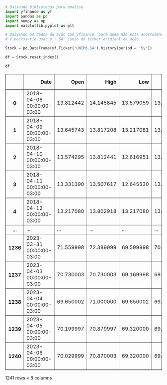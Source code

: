 ```python

# Baixando bibliotecas para analise
import yfinance as yf
import pandas as pd
import numpy as np
import matplotlib.pyplot as plt
```


```python
# Baixando os dados da ação com yfinance, para quem não esta acostumando com ele 
# é necessario usar o ".SA" junto do ticker origianl da ação.

Stock = pd.DataFrame(yf.Ticker('UNIP6.SA').history(period = '5y'))
```


```python
df = Stock.reset_index()
```


```python
df
```





  <div id="df-1968935e-c5e1-4de3-b2ce-9b0b183d6038">
    <div class="colab-df-container">
      <div>

<table border="1" class="dataframe">
  <thead>
    <tr style="text-align: right;">
      <th></th>
      <th>Date</th>
      <th>Open</th>
      <th>High</th>
      <th>Low</th>
      <th>Close</th>
      <th>Volume</th>
      <th>Dividends</th>
      <th>Stock Splits</th>
    </tr>
  </thead>
  <tbody>
    <tr>
      <th>0</th>
      <td>2018-04-06 00:00:00-03:00</td>
      <td>13.812442</td>
      <td>14.145845</td>
      <td>13.579059</td>
      <td>13.579059</td>
      <td>90580</td>
      <td>0.0</td>
      <td>0.0</td>
    </tr>
    <tr>
      <th>1</th>
      <td>2018-04-09 00:00:00-03:00</td>
      <td>13.645743</td>
      <td>13.817208</td>
      <td>13.217081</td>
      <td>13.426649</td>
      <td>93660</td>
      <td>0.0</td>
      <td>0.0</td>
    </tr>
    <tr>
      <th>2</th>
      <td>2018-04-10 00:00:00-03:00</td>
      <td>13.574295</td>
      <td>13.812441</td>
      <td>12.616951</td>
      <td>13.436172</td>
      <td>171220</td>
      <td>0.0</td>
      <td>0.0</td>
    </tr>
    <tr>
      <th>3</th>
      <td>2018-04-11 00:00:00-03:00</td>
      <td>13.331390</td>
      <td>13.507617</td>
      <td>12.645530</td>
      <td>13.183739</td>
      <td>115640</td>
      <td>0.0</td>
      <td>0.0</td>
    </tr>
    <tr>
      <th>4</th>
      <td>2018-04-12 00:00:00-03:00</td>
      <td>13.217080</td>
      <td>13.802918</td>
      <td>13.217080</td>
      <td>13.417122</td>
      <td>87780</td>
      <td>0.0</td>
      <td>0.0</td>
    </tr>
    <tr>
      <th>...</th>
      <td>...</td>
      <td>...</td>
      <td>...</td>
      <td>...</td>
      <td>...</td>
      <td>...</td>
      <td>...</td>
      <td>...</td>
    </tr>
    <tr>
      <th>1236</th>
      <td>2023-03-31 00:00:00-03:00</td>
      <td>71.559998</td>
      <td>72.389999</td>
      <td>69.599998</td>
      <td>70.050003</td>
      <td>406100</td>
      <td>0.0</td>
      <td>0.0</td>
    </tr>
    <tr>
      <th>1237</th>
      <td>2023-04-03 00:00:00-03:00</td>
      <td>70.730003</td>
      <td>70.730003</td>
      <td>69.169998</td>
      <td>69.250000</td>
      <td>221700</td>
      <td>0.0</td>
      <td>0.0</td>
    </tr>
    <tr>
      <th>1238</th>
      <td>2023-04-04 00:00:00-03:00</td>
      <td>69.650002</td>
      <td>71.000000</td>
      <td>69.650002</td>
      <td>69.970001</td>
      <td>200900</td>
      <td>0.0</td>
      <td>0.0</td>
    </tr>
    <tr>
      <th>1239</th>
      <td>2023-04-05 00:00:00-03:00</td>
      <td>70.199997</td>
      <td>70.879997</td>
      <td>69.320000</td>
      <td>69.930000</td>
      <td>157500</td>
      <td>0.0</td>
      <td>0.0</td>
    </tr>
    <tr>
      <th>1240</th>
      <td>2023-04-06 00:00:00-03:00</td>
      <td>70.029999</td>
      <td>70.870003</td>
      <td>69.320000</td>
      <td>69.449997</td>
      <td>243500</td>
      <td>0.0</td>
      <td>0.0</td>
    </tr>
  </tbody>
</table>
<p>1241 rows × 8 columns</p>
</div>
      <button class="colab-df-convert" onclick="convertToInteractive('df-1968935e-c5e1-4de3-b2ce-9b0b183d6038')"
              title="Convert this dataframe to an interactive table."
              style="display:none;">







```python
##Importando as libraries do Keras
from keras.models import Sequential
from keras.layers import Dense, Dropout
from sklearn.preprocessing import MinMaxScaler
```


```python
#Criando o Dataframe
data = df.sort_index(ascending=True, axis=0)
new_data = pd.DataFrame(index=range(0,len(df)),columns=['Date', 'Close'])
for i in range(0,len(data)):
    new_data['Date'][i] = data['Date'][i]
    
    new_data['Close'][i] = data['Close'][i]
```


```python
#Colocando data como índice
new_data.index = new_data.Date
new_data.drop('Date', axis=1, inplace=True)
```


```python
#Criando o train e o test set
dataset = new_data.values


train = dataset[0:1100,:]
valid = dataset[1100:,:]
```


```python
train
```





  <div id="df-45cbcd06-400c-4640-a386-9fab2a221d0c">
    <div class="colab-df-container">

<table border="1" class="dataframe">
  <thead>
    <tr style="text-align: right;">
      <th></th>
      <th>Close</th>
    </tr>
    <tr>
      <th>Date</th>
      <th></th>
    </tr>
  </thead>
  <tbody>
    <tr>
      <th>2018-04-05 00:00:00-03:00</th>
      <td>13.793394</td>
    </tr>
    <tr>
      <th>2018-04-06 00:00:00-03:00</th>
      <td>13.579059</td>
    </tr>
    <tr>
      <th>2018-04-09 00:00:00-03:00</th>
      <td>13.426649</td>
    </tr>
    <tr>
      <th>2018-04-10 00:00:00-03:00</th>
      <td>13.43617</td>
    </tr>
    <tr>
      <th>2018-04-11 00:00:00-03:00</th>
      <td>13.183738</td>
    </tr>
    <tr>
      <th>...</th>
      <td>...</td>
    </tr>
    <tr>
      <th>2022-09-05 00:00:00-03:00</th>
      <td>95.246101</td>
    </tr>
    <tr>
      <th>2022-09-06 00:00:00-03:00</th>
      <td>94.253265</td>
    </tr>
    <tr>
      <th>2022-09-08 00:00:00-03:00</th>
      <td>94.873787</td>
    </tr>
    <tr>
      <th>2022-09-09 00:00:00-03:00</th>
      <td>96.038467</td>
    </tr>
    <tr>
      <th>2022-09-12 00:00:00-03:00</th>
      <td>94.167343</td>
    </tr>
  </tbody>
</table>
<p>1100 rows × 1 columns</p>
</div>
      <button class="colab-df-convert" onclick="convertToInteractive('df-45cbcd06-400c-4640-a386-9fab2a221d0c')"
              title="Convert this dataframe to an interactive table."
              style="display:none;">






```python
scaler = MinMaxScaler(feature_range=(0, 1))
scaled_data = scaler.fit_transform(dataset)
```


```python
x_train, y_train = [], []
for i in range(90,len(train)):
    x_train.append(scaled_data[i-90:i,0])
    y_train.append(scaled_data[i,0])
x_train, y_train = np.array(x_train), np.array(y_train)


x_train = np.reshape(x_train, (x_train.shape[0],x_train.shape[1],1))

```


```python
# Criando a arquitetura da rede neural:
modelo = Sequential()
modelo.add(Dense(units=6, activation="relu", input_dim=x_train.shape[1]))
modelo.add(Dense(units=1, activation="linear")) #neuronio de saida
```


```python
modelo.compile(loss="mse", optimizer="adam", metrics=["mae"])
resultado = modelo.fit(x_train, y_train, epochs=200, batch_size=32, verbose=2 )
```

    Epoch 1/200
    32/32 - 5s - loss: 0.0510 - mae: 0.1482 - 5s/epoch - 155ms/step
    Epoch 2/200
    32/32 - 0s - loss: 0.0090 - mae: 0.0726 - 75ms/epoch - 2ms/step
    Epoch 3/200
    32/32 - 0s - loss: 0.0077 - mae: 0.0674 - 72ms/epoch - 2ms/step
    Epoch 4/200
    32/32 - 0s - loss: 0.0067 - mae: 0.0632 - 70ms/epoch - 2ms/step
    Epoch 5/200
    32/32 - 0s - loss: 0.0058 - mae: 0.0578 - 74ms/epoch - 2ms/step
    Epoch 6/200
    32/32 - 0s - loss: 0.0050 - mae: 0.0541 - 74ms/epoch - 2ms/step
    Epoch 7/200
    32/32 - 0s - loss: 0.0042 - mae: 0.0494 - 73ms/epoch - 2ms/step
    Epoch 8/200
    32/32 - 0s - loss: 0.0037 - mae: 0.0457 - 72ms/epoch - 2ms/step
    Epoch 9/200
    32/32 - 0s - loss: 0.0031 - mae: 0.0424 - 82ms/epoch - 3ms/step
    Epoch 10/200
    32/32 - 0s - loss: 0.0027 - mae: 0.0393 - 73ms/epoch - 2ms/step
    Epoch 11/200
    32/32 - 0s - loss: 0.0023 - mae: 0.0363 - 69ms/epoch - 2ms/step
    Epoch 12/200
    32/32 - 0s - loss: 0.0020 - mae: 0.0338 - 74ms/epoch - 2ms/step
    Epoch 13/200
    32/32 - 0s - loss: 0.0018 - mae: 0.0316 - 72ms/epoch - 2ms/step
    Epoch 14/200
    32/32 - 0s - loss: 0.0016 - mae: 0.0303 - 73ms/epoch - 2ms/step
    Epoch 15/200
    32/32 - 0s - loss: 0.0015 - mae: 0.0287 - 74ms/epoch - 2ms/step
    Epoch 16/200
    32/32 - 0s - loss: 0.0013 - mae: 0.0269 - 74ms/epoch - 2ms/step
    Epoch 17/200
    32/32 - 0s - loss: 0.0012 - mae: 0.0259 - 72ms/epoch - 2ms/step
    Epoch 18/200
    32/32 - 0s - loss: 0.0012 - mae: 0.0254 - 71ms/epoch - 2ms/step
    Epoch 19/200
    32/32 - 0s - loss: 0.0011 - mae: 0.0246 - 78ms/epoch - 2ms/step
    Epoch 20/200
    32/32 - 0s - loss: 0.0010 - mae: 0.0238 - 74ms/epoch - 2ms/step
    Epoch 21/200
    32/32 - 0s - loss: 0.0011 - mae: 0.0236 - 76ms/epoch - 2ms/step
    Epoch 22/200
    32/32 - 0s - loss: 9.7949e-04 - mae: 0.0229 - 81ms/epoch - 3ms/step
    Epoch 23/200
    32/32 - 0s - loss: 9.5524e-04 - mae: 0.0223 - 72ms/epoch - 2ms/step
    Epoch 24/200
    32/32 - 0s - loss: 9.5312e-04 - mae: 0.0223 - 81ms/epoch - 3ms/step
    Epoch 25/200
    32/32 - 0s - loss: 9.1994e-04 - mae: 0.0220 - 74ms/epoch - 2ms/step
    Epoch 26/200
    32/32 - 0s - loss: 9.0176e-04 - mae: 0.0218 - 83ms/epoch - 3ms/step
    Epoch 27/200
    32/32 - 0s - loss: 8.8111e-04 - mae: 0.0214 - 77ms/epoch - 2ms/step
    Epoch 28/200
    32/32 - 0s - loss: 8.5502e-04 - mae: 0.0212 - 72ms/epoch - 2ms/step
    Epoch 29/200
    32/32 - 0s - loss: 8.5395e-04 - mae: 0.0211 - 73ms/epoch - 2ms/step
    Epoch 30/200
    32/32 - 0s - loss: 8.2744e-04 - mae: 0.0207 - 73ms/epoch - 2ms/step
    Epoch 31/200
    32/32 - 0s - loss: 8.2414e-04 - mae: 0.0208 - 75ms/epoch - 2ms/step
    Epoch 32/200
    32/32 - 0s - loss: 8.1951e-04 - mae: 0.0208 - 79ms/epoch - 2ms/step
    Epoch 33/200
    32/32 - 0s - loss: 8.0185e-04 - mae: 0.0204 - 75ms/epoch - 2ms/step
    Epoch 34/200
    32/32 - 0s - loss: 7.6558e-04 - mae: 0.0200 - 70ms/epoch - 2ms/step
    Epoch 35/200
    32/32 - 0s - loss: 7.7159e-04 - mae: 0.0201 - 78ms/epoch - 2ms/step
    Epoch 36/200
    32/32 - 0s - loss: 7.7171e-04 - mae: 0.0200 - 70ms/epoch - 2ms/step
    Epoch 37/200
    32/32 - 0s - loss: 7.4173e-04 - mae: 0.0196 - 71ms/epoch - 2ms/step
    Epoch 38/200
    32/32 - 0s - loss: 7.2582e-04 - mae: 0.0193 - 69ms/epoch - 2ms/step
    Epoch 39/200
    32/32 - 0s - loss: 6.9777e-04 - mae: 0.0189 - 69ms/epoch - 2ms/step
    Epoch 40/200
    32/32 - 0s - loss: 7.3577e-04 - mae: 0.0193 - 73ms/epoch - 2ms/step
    Epoch 41/200
    32/32 - 0s - loss: 7.0137e-04 - mae: 0.0189 - 69ms/epoch - 2ms/step
    Epoch 42/200
    32/32 - 0s - loss: 7.0354e-04 - mae: 0.0189 - 70ms/epoch - 2ms/step
    Epoch 43/200
    32/32 - 0s - loss: 6.9409e-04 - mae: 0.0187 - 71ms/epoch - 2ms/step
    Epoch 44/200
    32/32 - 0s - loss: 6.5812e-04 - mae: 0.0183 - 73ms/epoch - 2ms/step
    Epoch 45/200
    32/32 - 0s - loss: 6.4539e-04 - mae: 0.0181 - 71ms/epoch - 2ms/step
    Epoch 46/200
    32/32 - 0s - loss: 6.3707e-04 - mae: 0.0181 - 75ms/epoch - 2ms/step
    Epoch 47/200
    32/32 - 0s - loss: 6.1640e-04 - mae: 0.0177 - 71ms/epoch - 2ms/step
    Epoch 48/200
    32/32 - 0s - loss: 6.3426e-04 - mae: 0.0179 - 79ms/epoch - 2ms/step
    Epoch 49/200
    32/32 - 0s - loss: 6.2877e-04 - mae: 0.0179 - 75ms/epoch - 2ms/step
    Epoch 50/200
    32/32 - 0s - loss: 5.8969e-04 - mae: 0.0173 - 75ms/epoch - 2ms/step
    Epoch 51/200
    32/32 - 0s - loss: 5.7311e-04 - mae: 0.0171 - 82ms/epoch - 3ms/step
    Epoch 52/200
    32/32 - 0s - loss: 5.6173e-04 - mae: 0.0170 - 82ms/epoch - 3ms/step
    Epoch 53/200
    32/32 - 0s - loss: 5.8723e-04 - mae: 0.0173 - 77ms/epoch - 2ms/step
    Epoch 54/200
    32/32 - 0s - loss: 5.5911e-04 - mae: 0.0169 - 72ms/epoch - 2ms/step
    Epoch 55/200
    32/32 - 0s - loss: 5.6129e-04 - mae: 0.0169 - 72ms/epoch - 2ms/step
    Epoch 56/200
    32/32 - 0s - loss: 5.4532e-04 - mae: 0.0167 - 70ms/epoch - 2ms/step
    Epoch 57/200
    32/32 - 0s - loss: 5.8016e-04 - mae: 0.0171 - 73ms/epoch - 2ms/step
    Epoch 58/200
    32/32 - 0s - loss: 5.4892e-04 - mae: 0.0165 - 73ms/epoch - 2ms/step
    Epoch 59/200
    32/32 - 0s - loss: 5.3085e-04 - mae: 0.0165 - 77ms/epoch - 2ms/step
    Epoch 60/200
    32/32 - 0s - loss: 5.4143e-04 - mae: 0.0163 - 73ms/epoch - 2ms/step
    Epoch 61/200
    32/32 - 0s - loss: 5.3199e-04 - mae: 0.0164 - 83ms/epoch - 3ms/step
    Epoch 62/200
    32/32 - 0s - loss: 5.0193e-04 - mae: 0.0160 - 74ms/epoch - 2ms/step
    Epoch 63/200
    32/32 - 0s - loss: 5.6915e-04 - mae: 0.0170 - 73ms/epoch - 2ms/step
    Epoch 64/200
    32/32 - 0s - loss: 5.8495e-04 - mae: 0.0168 - 80ms/epoch - 2ms/step
    Epoch 65/200
    32/32 - 0s - loss: 4.8947e-04 - mae: 0.0158 - 76ms/epoch - 2ms/step
    Epoch 66/200
    32/32 - 0s - loss: 4.7924e-04 - mae: 0.0155 - 74ms/epoch - 2ms/step
    Epoch 67/200
    32/32 - 0s - loss: 4.8316e-04 - mae: 0.0155 - 72ms/epoch - 2ms/step
    Epoch 68/200
    32/32 - 0s - loss: 4.9431e-04 - mae: 0.0156 - 71ms/epoch - 2ms/step
    Epoch 69/200
    32/32 - 0s - loss: 5.2266e-04 - mae: 0.0161 - 71ms/epoch - 2ms/step
    Epoch 70/200
    32/32 - 0s - loss: 4.8642e-04 - mae: 0.0156 - 77ms/epoch - 2ms/step
    Epoch 71/200
    32/32 - 0s - loss: 4.6464e-04 - mae: 0.0152 - 74ms/epoch - 2ms/step
    Epoch 72/200
    32/32 - 0s - loss: 4.6324e-04 - mae: 0.0152 - 93ms/epoch - 3ms/step
    Epoch 73/200
    32/32 - 0s - loss: 4.4600e-04 - mae: 0.0150 - 91ms/epoch - 3ms/step
    Epoch 74/200
    32/32 - 0s - loss: 4.6823e-04 - mae: 0.0152 - 74ms/epoch - 2ms/step
    Epoch 75/200
    32/32 - 0s - loss: 4.4382e-04 - mae: 0.0149 - 125ms/epoch - 4ms/step
    Epoch 76/200
    32/32 - 0s - loss: 4.5373e-04 - mae: 0.0151 - 118ms/epoch - 4ms/step
    Epoch 77/200
    32/32 - 0s - loss: 4.4012e-04 - mae: 0.0148 - 129ms/epoch - 4ms/step
    Epoch 78/200
    32/32 - 0s - loss: 4.6277e-04 - mae: 0.0152 - 110ms/epoch - 3ms/step
    Epoch 79/200
    32/32 - 0s - loss: 4.5105e-04 - mae: 0.0149 - 106ms/epoch - 3ms/step
    Epoch 80/200
    32/32 - 0s - loss: 4.5840e-04 - mae: 0.0150 - 109ms/epoch - 3ms/step
    Epoch 81/200
    32/32 - 0s - loss: 4.2489e-04 - mae: 0.0144 - 104ms/epoch - 3ms/step
    Epoch 82/200
    32/32 - 0s - loss: 4.4909e-04 - mae: 0.0151 - 107ms/epoch - 3ms/step
    Epoch 83/200
    32/32 - 0s - loss: 4.7092e-04 - mae: 0.0151 - 113ms/epoch - 4ms/step
    Epoch 84/200
    32/32 - 0s - loss: 4.3820e-04 - mae: 0.0146 - 106ms/epoch - 3ms/step
    Epoch 85/200
    32/32 - 0s - loss: 4.1779e-04 - mae: 0.0141 - 110ms/epoch - 3ms/step
    Epoch 86/200
    32/32 - 0s - loss: 4.4816e-04 - mae: 0.0148 - 97ms/epoch - 3ms/step
    Epoch 87/200
    32/32 - 0s - loss: 4.9621e-04 - mae: 0.0152 - 104ms/epoch - 3ms/step
    Epoch 88/200
    32/32 - 0s - loss: 4.9857e-04 - mae: 0.0154 - 102ms/epoch - 3ms/step
    Epoch 89/200
    32/32 - 0s - loss: 3.9763e-04 - mae: 0.0140 - 112ms/epoch - 4ms/step
    Epoch 90/200
    32/32 - 0s - loss: 4.0367e-04 - mae: 0.0141 - 111ms/epoch - 3ms/step
    Epoch 91/200
    32/32 - 0s - loss: 4.0055e-04 - mae: 0.0140 - 117ms/epoch - 4ms/step
    Epoch 92/200
    32/32 - 0s - loss: 4.0395e-04 - mae: 0.0140 - 113ms/epoch - 4ms/step
    Epoch 93/200
    32/32 - 0s - loss: 4.5411e-04 - mae: 0.0150 - 101ms/epoch - 3ms/step
    Epoch 94/200
    32/32 - 0s - loss: 4.9099e-04 - mae: 0.0152 - 75ms/epoch - 2ms/step
    Epoch 95/200
    32/32 - 0s - loss: 4.1149e-04 - mae: 0.0141 - 72ms/epoch - 2ms/step
    Epoch 96/200
    32/32 - 0s - loss: 4.2530e-04 - mae: 0.0144 - 72ms/epoch - 2ms/step
    Epoch 97/200
    32/32 - 0s - loss: 4.1686e-04 - mae: 0.0143 - 73ms/epoch - 2ms/step
    Epoch 98/200
    32/32 - 0s - loss: 4.1313e-04 - mae: 0.0142 - 72ms/epoch - 2ms/step
    Epoch 99/200
    32/32 - 0s - loss: 4.1895e-04 - mae: 0.0144 - 74ms/epoch - 2ms/step
    Epoch 100/200
    32/32 - 0s - loss: 3.8473e-04 - mae: 0.0136 - 72ms/epoch - 2ms/step
    Epoch 101/200
    32/32 - 0s - loss: 3.8215e-04 - mae: 0.0136 - 72ms/epoch - 2ms/step
    Epoch 102/200
    32/32 - 0s - loss: 4.1094e-04 - mae: 0.0141 - 73ms/epoch - 2ms/step
    Epoch 103/200
    32/32 - 0s - loss: 3.7519e-04 - mae: 0.0134 - 81ms/epoch - 3ms/step
    Epoch 104/200
    32/32 - 0s - loss: 3.9728e-04 - mae: 0.0138 - 80ms/epoch - 2ms/step
    Epoch 105/200
    32/32 - 0s - loss: 3.7046e-04 - mae: 0.0134 - 72ms/epoch - 2ms/step
    Epoch 106/200
    32/32 - 0s - loss: 3.9137e-04 - mae: 0.0137 - 72ms/epoch - 2ms/step
    Epoch 107/200
    32/32 - 0s - loss: 4.2256e-04 - mae: 0.0141 - 73ms/epoch - 2ms/step
    Epoch 108/200
    32/32 - 0s - loss: 3.7241e-04 - mae: 0.0133 - 72ms/epoch - 2ms/step
    Epoch 109/200
    32/32 - 0s - loss: 3.5831e-04 - mae: 0.0132 - 73ms/epoch - 2ms/step
    Epoch 110/200
    32/32 - 0s - loss: 3.6610e-04 - mae: 0.0134 - 80ms/epoch - 2ms/step
    Epoch 111/200
    32/32 - 0s - loss: 3.6970e-04 - mae: 0.0133 - 76ms/epoch - 2ms/step
    Epoch 112/200
    32/32 - 0s - loss: 3.8614e-04 - mae: 0.0137 - 74ms/epoch - 2ms/step
    Epoch 113/200
    32/32 - 0s - loss: 3.7456e-04 - mae: 0.0132 - 73ms/epoch - 2ms/step
    Epoch 114/200
    32/32 - 0s - loss: 4.3653e-04 - mae: 0.0143 - 95ms/epoch - 3ms/step
    Epoch 115/200
    32/32 - 0s - loss: 3.7622e-04 - mae: 0.0132 - 73ms/epoch - 2ms/step
    Epoch 116/200
    32/32 - 0s - loss: 3.4178e-04 - mae: 0.0128 - 76ms/epoch - 2ms/step
    Epoch 117/200
    32/32 - 0s - loss: 3.7068e-04 - mae: 0.0133 - 73ms/epoch - 2ms/step
    Epoch 118/200
    32/32 - 0s - loss: 3.5657e-04 - mae: 0.0131 - 76ms/epoch - 2ms/step
    Epoch 119/200
    32/32 - 0s - loss: 3.8231e-04 - mae: 0.0134 - 72ms/epoch - 2ms/step
    Epoch 120/200
    32/32 - 0s - loss: 4.1307e-04 - mae: 0.0139 - 72ms/epoch - 2ms/step
    Epoch 121/200
    32/32 - 0s - loss: 3.6397e-04 - mae: 0.0132 - 75ms/epoch - 2ms/step
    Epoch 122/200
    32/32 - 0s - loss: 3.7095e-04 - mae: 0.0133 - 75ms/epoch - 2ms/step
    Epoch 123/200
    32/32 - 0s - loss: 3.3074e-04 - mae: 0.0126 - 75ms/epoch - 2ms/step
    Epoch 124/200
    32/32 - 0s - loss: 3.3486e-04 - mae: 0.0126 - 75ms/epoch - 2ms/step
    Epoch 125/200
    32/32 - 0s - loss: 3.5071e-04 - mae: 0.0129 - 74ms/epoch - 2ms/step
    Epoch 126/200
    32/32 - 0s - loss: 3.4352e-04 - mae: 0.0129 - 71ms/epoch - 2ms/step
    Epoch 127/200
    32/32 - 0s - loss: 3.4822e-04 - mae: 0.0129 - 74ms/epoch - 2ms/step
    Epoch 128/200
    32/32 - 0s - loss: 3.4543e-04 - mae: 0.0128 - 74ms/epoch - 2ms/step
    Epoch 129/200
    32/32 - 0s - loss: 3.5017e-04 - mae: 0.0130 - 79ms/epoch - 2ms/step
    Epoch 130/200
    32/32 - 0s - loss: 3.4213e-04 - mae: 0.0126 - 70ms/epoch - 2ms/step
    Epoch 131/200
    32/32 - 0s - loss: 3.4565e-04 - mae: 0.0128 - 71ms/epoch - 2ms/step
    Epoch 132/200
    32/32 - 0s - loss: 3.5055e-04 - mae: 0.0129 - 74ms/epoch - 2ms/step
    Epoch 133/200
    32/32 - 0s - loss: 3.4128e-04 - mae: 0.0127 - 77ms/epoch - 2ms/step
    Epoch 134/200
    32/32 - 0s - loss: 3.2988e-04 - mae: 0.0125 - 71ms/epoch - 2ms/step
    Epoch 135/200
    32/32 - 0s - loss: 3.4781e-04 - mae: 0.0128 - 71ms/epoch - 2ms/step
    Epoch 136/200
    32/32 - 0s - loss: 3.5148e-04 - mae: 0.0129 - 72ms/epoch - 2ms/step
    Epoch 137/200
    32/32 - 0s - loss: 3.7935e-04 - mae: 0.0134 - 74ms/epoch - 2ms/step
    Epoch 138/200
    32/32 - 0s - loss: 3.5380e-04 - mae: 0.0130 - 71ms/epoch - 2ms/step
    Epoch 139/200
    32/32 - 0s - loss: 3.2781e-04 - mae: 0.0124 - 71ms/epoch - 2ms/step
    Epoch 140/200
    32/32 - 0s - loss: 3.4731e-04 - mae: 0.0128 - 73ms/epoch - 2ms/step
    Epoch 141/200
    32/32 - 0s - loss: 3.1840e-04 - mae: 0.0123 - 71ms/epoch - 2ms/step
    Epoch 142/200
    32/32 - 0s - loss: 3.6502e-04 - mae: 0.0129 - 82ms/epoch - 3ms/step
    Epoch 143/200
    32/32 - 0s - loss: 3.9574e-04 - mae: 0.0135 - 73ms/epoch - 2ms/step
    Epoch 144/200
    32/32 - 0s - loss: 4.0407e-04 - mae: 0.0138 - 74ms/epoch - 2ms/step
    Epoch 145/200
    32/32 - 0s - loss: 3.1167e-04 - mae: 0.0122 - 72ms/epoch - 2ms/step
    Epoch 146/200
    32/32 - 0s - loss: 3.4077e-04 - mae: 0.0125 - 72ms/epoch - 2ms/step
    Epoch 147/200
    32/32 - 0s - loss: 3.0638e-04 - mae: 0.0121 - 73ms/epoch - 2ms/step
    Epoch 148/200
    32/32 - 0s - loss: 3.2214e-04 - mae: 0.0123 - 74ms/epoch - 2ms/step
    Epoch 149/200
    32/32 - 0s - loss: 3.0699e-04 - mae: 0.0121 - 84ms/epoch - 3ms/step
    Epoch 150/200
    32/32 - 0s - loss: 3.1154e-04 - mae: 0.0120 - 77ms/epoch - 2ms/step
    Epoch 151/200
    32/32 - 0s - loss: 3.0692e-04 - mae: 0.0120 - 79ms/epoch - 2ms/step
    Epoch 152/200
    32/32 - 0s - loss: 3.0605e-04 - mae: 0.0120 - 79ms/epoch - 2ms/step
    Epoch 153/200
    32/32 - 0s - loss: 3.6949e-04 - mae: 0.0133 - 77ms/epoch - 2ms/step
    Epoch 154/200
    32/32 - 0s - loss: 2.9824e-04 - mae: 0.0118 - 84ms/epoch - 3ms/step
    Epoch 155/200
    32/32 - 0s - loss: 3.0567e-04 - mae: 0.0120 - 80ms/epoch - 2ms/step
    Epoch 156/200
    32/32 - 0s - loss: 3.4803e-04 - mae: 0.0127 - 71ms/epoch - 2ms/step
    Epoch 157/200
    32/32 - 0s - loss: 3.3916e-04 - mae: 0.0123 - 72ms/epoch - 2ms/step
    Epoch 158/200
    32/32 - 0s - loss: 3.1384e-04 - mae: 0.0119 - 73ms/epoch - 2ms/step
    Epoch 159/200
    32/32 - 0s - loss: 3.0996e-04 - mae: 0.0120 - 75ms/epoch - 2ms/step
    Epoch 160/200
    32/32 - 0s - loss: 3.0811e-04 - mae: 0.0120 - 77ms/epoch - 2ms/step
    Epoch 161/200
    32/32 - 0s - loss: 3.3993e-04 - mae: 0.0126 - 81ms/epoch - 3ms/step
    Epoch 162/200
    32/32 - 0s - loss: 3.8267e-04 - mae: 0.0132 - 72ms/epoch - 2ms/step
    Epoch 163/200
    32/32 - 0s - loss: 3.3970e-04 - mae: 0.0124 - 71ms/epoch - 2ms/step
    Epoch 164/200
    32/32 - 0s - loss: 3.0189e-04 - mae: 0.0119 - 73ms/epoch - 2ms/step
    Epoch 165/200
    32/32 - 0s - loss: 2.9950e-04 - mae: 0.0118 - 75ms/epoch - 2ms/step
    Epoch 166/200
    32/32 - 0s - loss: 2.8719e-04 - mae: 0.0116 - 73ms/epoch - 2ms/step
    Epoch 167/200
    32/32 - 0s - loss: 2.9255e-04 - mae: 0.0118 - 85ms/epoch - 3ms/step
    Epoch 168/200
    32/32 - 0s - loss: 2.9890e-04 - mae: 0.0118 - 71ms/epoch - 2ms/step
    Epoch 169/200
    32/32 - 0s - loss: 3.1602e-04 - mae: 0.0120 - 73ms/epoch - 2ms/step
    Epoch 170/200
    32/32 - 0s - loss: 3.0281e-04 - mae: 0.0119 - 71ms/epoch - 2ms/step
    Epoch 171/200
    32/32 - 0s - loss: 2.9731e-04 - mae: 0.0118 - 70ms/epoch - 2ms/step
    Epoch 172/200
    32/32 - 0s - loss: 2.9333e-04 - mae: 0.0119 - 75ms/epoch - 2ms/step
    Epoch 173/200
    32/32 - 0s - loss: 3.0321e-04 - mae: 0.0117 - 72ms/epoch - 2ms/step
    Epoch 174/200
    32/32 - 0s - loss: 2.9333e-04 - mae: 0.0116 - 74ms/epoch - 2ms/step
    Epoch 175/200
    32/32 - 0s - loss: 3.0638e-04 - mae: 0.0119 - 76ms/epoch - 2ms/step
    Epoch 176/200
    32/32 - 0s - loss: 2.9807e-04 - mae: 0.0116 - 73ms/epoch - 2ms/step
    Epoch 177/200
    32/32 - 0s - loss: 3.2478e-04 - mae: 0.0124 - 72ms/epoch - 2ms/step
    Epoch 178/200
    32/32 - 0s - loss: 3.6046e-04 - mae: 0.0129 - 73ms/epoch - 2ms/step
    Epoch 179/200
    32/32 - 0s - loss: 3.0372e-04 - mae: 0.0117 - 99ms/epoch - 3ms/step
    Epoch 180/200
    32/32 - 0s - loss: 3.7353e-04 - mae: 0.0129 - 85ms/epoch - 3ms/step
    Epoch 181/200
    32/32 - 0s - loss: 3.5541e-04 - mae: 0.0126 - 74ms/epoch - 2ms/step
    Epoch 182/200
    32/32 - 0s - loss: 2.8848e-04 - mae: 0.0116 - 74ms/epoch - 2ms/step
    Epoch 183/200
    32/32 - 0s - loss: 2.8118e-04 - mae: 0.0114 - 72ms/epoch - 2ms/step
    Epoch 184/200
    32/32 - 0s - loss: 2.8264e-04 - mae: 0.0115 - 72ms/epoch - 2ms/step
    Epoch 185/200
    32/32 - 0s - loss: 3.0003e-04 - mae: 0.0117 - 74ms/epoch - 2ms/step
    Epoch 186/200
    32/32 - 0s - loss: 2.7264e-04 - mae: 0.0113 - 74ms/epoch - 2ms/step
    Epoch 187/200
    32/32 - 0s - loss: 2.8654e-04 - mae: 0.0115 - 72ms/epoch - 2ms/step
    Epoch 188/200
    32/32 - 0s - loss: 2.8908e-04 - mae: 0.0116 - 79ms/epoch - 2ms/step
    Epoch 189/200
    32/32 - 0s - loss: 2.8704e-04 - mae: 0.0114 - 70ms/epoch - 2ms/step
    Epoch 190/200
    32/32 - 0s - loss: 2.7688e-04 - mae: 0.0113 - 72ms/epoch - 2ms/step
    Epoch 191/200
    32/32 - 0s - loss: 2.7375e-04 - mae: 0.0113 - 71ms/epoch - 2ms/step
    Epoch 192/200
    32/32 - 0s - loss: 2.9470e-04 - mae: 0.0114 - 82ms/epoch - 3ms/step
    Epoch 193/200
    32/32 - 0s - loss: 3.0442e-04 - mae: 0.0117 - 73ms/epoch - 2ms/step
    Epoch 194/200
    32/32 - 0s - loss: 2.7821e-04 - mae: 0.0113 - 81ms/epoch - 3ms/step
    Epoch 195/200
    32/32 - 0s - loss: 2.8987e-04 - mae: 0.0114 - 81ms/epoch - 3ms/step
    Epoch 196/200
    32/32 - 0s - loss: 2.8397e-04 - mae: 0.0114 - 83ms/epoch - 3ms/step
    Epoch 197/200
    32/32 - 0s - loss: 2.7643e-04 - mae: 0.0113 - 81ms/epoch - 3ms/step
    Epoch 198/200
    32/32 - 0s - loss: 2.9048e-04 - mae: 0.0116 - 76ms/epoch - 2ms/step
    Epoch 199/200
    32/32 - 0s - loss: 3.7589e-04 - mae: 0.0130 - 71ms/epoch - 2ms/step
    Epoch 200/200
    32/32 - 0s - loss: 3.2895e-04 - mae: 0.0123 - 70ms/epoch - 2ms/step



```python
#Prevendo os 143 últimos preços de ação, baseado nos 90 últimos.

inputs = new_data[len(new_data) - len(valid) - 90:].values
inputs = inputs.reshape(-1,1)
inputs  = scaler.transform(inputs)

X_test = []
for i in range(90,inputs.shape[0]):
    X_test.append(inputs[i-90:i,0])
X_test = np.array(X_test)

X_test = np.reshape(X_test, (X_test.shape[0],X_test.shape[1],1))
closing_price = modelo.predict(X_test)
```

    5/5 [==============================] - 0s 2ms/step



```python
closing_price = scaler.inverse_transform(closing_price)[:, [0]]
```


```python
#Visualizando a Previsão
plt.rcParams.update({'font.size': 15})


plt.figure(figsize=(15,10))
train = new_data[:1100]
t_2020 = train['2020']
valid = new_data[1100:]
valid['Predictions'] = closing_price
plt.ylabel('Preço da Ação')
plt.xlabel('Data')
plt.plot(train['Close'], label = "Treino")
plt.plot(valid['Close'], label = 'Observado')
plt.plot(valid['Predictions'], label = 'Previsão')
plt.legend(bbox_to_anchor=(0., 1.02, 1., .102), loc='lower left',
           ncol=2, mode="expand", borderaxespad=0.)
```

     


![output_15_2](https://user-images.githubusercontent.com/118861107/230731485-c2e5885b-9da3-4a1a-87a2-47dd29af48f0.png)


    

    



```python


```
